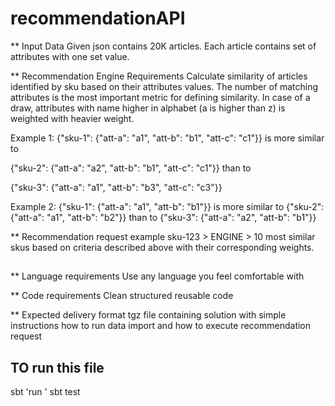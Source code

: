# recommendationAPI

** Input Data
Given json contains 20K articles.
Each article contains set of attributes with one set value.

** Recommendation Engine Requirements
Calculate similarity of articles identified by sku based on their attributes values.
The number of matching attributes is the most important metric for defining similarity.
In case of a draw, attributes with name higher in alphabet (a is higher than z) is weighted with heavier weight.

Example 1:
{"sku-1": {"att-a": "a1", "att-b": "b1", "att-c": "c1"}} is more similar to

{"sku-2": {"att-a": "a2", "att-b": "b1", "att-c": "c1"}} than to

{"sku-3": {"att-a": "a1", "att-b": "b3", "att-c": "c3"}}

Example 2:
{"sku-1": {"att-a": "a1", "att-b": "b1"}} is more similar to
{"sku-2": {"att-a": "a1", "att-b": "b2"}} than to
{"sku-3": {"att-a": "a2", "att-b": "b1"}}

** Recommendation request example
sku-123  > ENGINE > 10 most similar skus based on criteria described above with their corresponding weights.

##
** Language requirements
Use any language you feel comfortable with

** Code requirements
Clean structured reusable code

** Expected delivery format
tgz file containing solution with simple instructions how to run data import and how to execute recommendation request

## TO run this file
sbt 'run <sku> <filePath> <numRecords>'
sbt test 
